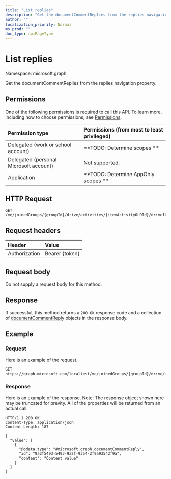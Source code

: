 ```yaml
---
title: "List replies"
description: "Get the documentCommentReplies from the replies navigation property."
author: ""
localization_priority: Normal
ms.prod: ""
doc_type: apiPageType
---
```


# List replies

Namespace: microsoft.graph

Get the documentCommentReplies from the replies navigation property.

## Permissions
One of the following permissions is required to call this API. To learn more, including how to choose permissions, see [Permissions](/concepts/permissions-reference.md).

|Permission type|Permissions (from most to least privileged)|
|:---|:---|
|Delegated (work or school account)|**TODO: Determine scopes **|
|Delegated (personal Microsoft account)|Not supported.|
|Application|**TODO: Determine AppOnly scopes **|

## HTTP Request
<!-- {
  "blockType": "ignored"
}
-->
``` http
GET /me/joinedGroups/{groupId}/drive/activities/{itemActivityOLDId}/driveItem/document/comments/{documentCommentId}/replies
```

## Request headers
|Header|Value|
|:---|:---|
|Authorization|Bearer {token}|

## Request body
Do not supply a request body for this method.

## Response
If successful, this method returns a `200 OK` response code and a collection of [documentCommentReply](../resources/documentcommentreply.md) objects in the response body.

## Example

### Request
Here is an example of the request.
<!-- {
  "blockType": "request",
  "name": "get_documentcommentreply"
}
-->
``` http
GET https://graph.microsoft.com/localtest/me/joinedGroups/{groupId}/drive/activities/{itemActivityOLDId}/driveItem/document/comments/{documentCommentId}/replies
```

### Response
Here is an example of the response. Note: The response object shown here may be truncated for brevity. All of the properties will be returned from an actual call.
<!-- {
  "blockType": "response",
  "truncated": true,
  "@odata.type": "collection(microsoft.graph.documentcommentreply)"
}
-->
``` http
HTTP/1.1 200 OK
Content-Type: application/json
Content-Length: 187

{
  "value": [
    {
      "@odata.type": "#microsoft.graph.documentCommentReply",
      "id": "9a2f5493-5493-9a2f-9354-2f9a93542f9a",
      "content": "Content value"
    }
  ]
}
```

